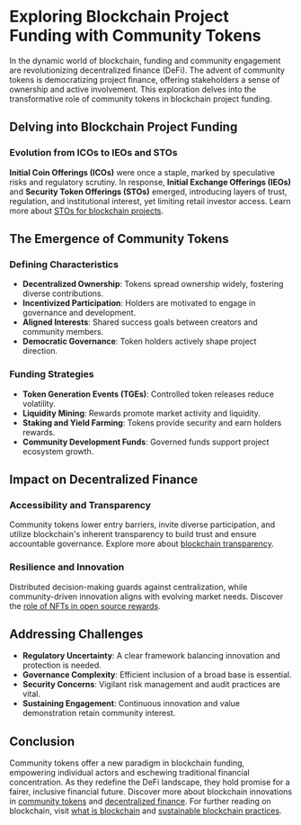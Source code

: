# Exploring Blockchain Project Funding with Community Tokens

In the dynamic world of blockchain, funding and community engagement are revolutionizing decentralized finance (DeFi). The advent of community tokens is democratizing project finance, offering stakeholders a sense of ownership and active involvement. This exploration delves into the transformative role of community tokens in blockchain project funding.

## Delving into Blockchain Project Funding

### Evolution from ICOs to IEOs and STOs

**Initial Coin Offerings (ICOs)** were once a staple, marked by speculative risks and regulatory scrutiny. In response, **Initial Exchange Offerings (IEOs)** and **Security Token Offerings (STOs)** emerged, introducing layers of trust, regulation, and institutional interest, yet limiting retail investor access. Learn more about [STOs for blockchain projects](https://www.license-token.com/wiki/st-os-for-blockchain-projects).

## The Emergence of Community Tokens

### Defining Characteristics

- **Decentralized Ownership**: Tokens spread ownership widely, fostering diverse contributions.
- **Incentivized Participation**: Holders are motivated to engage in governance and development.
- **Aligned Interests**: Shared success goals between creators and community members.
- **Democratic Governance**: Token holders actively shape project direction.

### Funding Strategies

- **Token Generation Events (TGEs)**: Controlled token releases reduce volatility.
- **Liquidity Mining**: Rewards promote market activity and liquidity.
- **Staking and Yield Farming**: Tokens provide security and earn holders rewards.
- **Community Development Funds**: Governed funds support project ecosystem growth.

## Impact on Decentralized Finance

### Accessibility and Transparency

Community tokens lower entry barriers, invite diverse participation, and utilize blockchain's inherent transparency to build trust and ensure accountable governance. Explore more about [blockchain transparency](https://www.license-token.com/wiki/blockchain-transparency-in-open-source-projects).

### Resilience and Innovation

Distributed decision-making guards against centralization, while community-driven innovation aligns with evolving market needs. Discover the [role of NFTs in open source rewards](https://www.license-token.com/wiki/the-role-of-nf-ts-in-open-source-rewards).

## Addressing Challenges

- **Regulatory Uncertainty**: A clear framework balancing innovation and protection is needed.
- **Governance Complexity**: Efficient inclusion of a broad base is essential.
- **Security Concerns**: Vigilant risk management and audit practices are vital.
- **Sustaining Engagement**: Continuous innovation and value demonstration retain community interest.

## Conclusion

Community tokens offer a new paradigm in blockchain funding, empowering individual actors and eschewing traditional financial concentration. As they redefine the DeFi landscape, they hold promise for a fairer, inclusive financial future. Discover more about blockchain innovations in [community tokens](https://en.wikipedia.org/wiki/Cryptocurrency) and [decentralized finance](https://en.wikipedia.org/wiki/Decentralized_finance). For further reading on blockchain, visit [what is blockchain](https://www.license-token.com/wiki/what-is-blockchain) and [sustainable blockchain practices](https://www.license-token.com/wiki/sustainable-blockchain-practices).